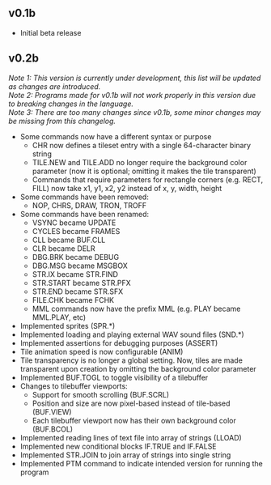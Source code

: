## v0.1b

- Initial beta release

## v0.2b 
*Note 1: This version is currently under development, this list will be updated as changes are introduced.*  
*Note 2: Programs made for v0.1b will not work properly in this version due to breaking changes in the language.*  
*Note 3: There are too many changes since v0.1b, some minor changes may be missing from this changelog.*  

- Some commands now have a different syntax or purpose
	- CHR now defines a tileset entry with a single 64-character binary string
	- TILE.NEW and TILE.ADD no longer require the background color parameter (now it is optional; omitting it makes the tile transparent)
	- Commands that require parameters for rectangle corners (e.g. RECT, FILL) now take x1, y1, x2, y2 instead of x, y, width, height
- Some commands have been removed:
	- NOP, CHRS, DRAW, TRON, TROFF
- Some commands have been renamed:
	- VSYNC became UPDATE
	- CYCLES became FRAMES
	- CLL became BUF.CLL
	- CLR became DELR
	- DBG.BRK became DEBUG
	- DBG.MSG became MSGBOX
	- STR.IX became STR.FIND
	- STR.START became STR.PFX
	- STR.END became STR.SFX
	- FILE.CHK became FCHK
	- MML commands now have the prefix MML (e.g. PLAY became MML.PLAY, etc)
- Implemented sprites (SPR.*)
- Implemented loading and playing external WAV sound files (SND.*)
- Implemented assertions for debugging purposes (ASSERT)
- Tile animation speed is now configurable (ANIM)
- Tile transparency is no longer a global setting. Now, tiles are made transparent upon creation by omitting the background color parameter
- Implemented BUF.TOGL to toggle visibility of a tilebuffer
- Changes to tilebuffer viewports:
	- Support for smooth scrolling (BUF.SCRL)
	- Position and size are now pixel-based instead of tile-based (BUF.VIEW)
	- Each tilebuffer viewport now has their own background color (BUF.BCOL)
- Implemented reading lines of text file into array of strings (LLOAD)
- Implemented new conditional blocks IF.TRUE and IF.FALSE
- Implemented STR.JOIN to join array of strings into single string
- Implemented PTM command to indicate intended version for running the program
